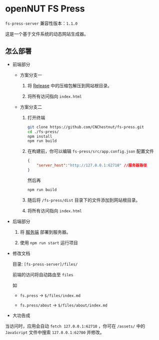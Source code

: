 # openNUT FS Press

`fs-press-server` 兼容性版本：`1.1.0`

这是一个基于文件系统的动态网站生成器。

## 怎么部署

- 前端部分

    - 方案分支一

        1. 将 [Release](https://github.com/CNChestnut/fs-press/releases) 中的压缩包解压到网站根目录。

        2. 将所有访问指向 `index.html`

    - 方案分支二
    
        1. 打开终端
            ```bash
            git clone https://github.com/CNChestnut/fs-press.git
            cd ./fs-press/
            npm install
            npm run build
            ```
        2. 在构建前，你可以编辑 `fs-press/src/app.config.json` 配置文件
            ```json
            {
                "server_host":"http://127.0.0.1:62710" //服务器路径
            }
            ```
            然后再
            ```bash
            npm run build
            ```
        3. 随后将 `/fs-press/dist` 目录下的文件添加到网站根目录。

        4. 将所有访问指向 `index.html`



- 后端部分

    1. 将 [服务端](https://github.com/CNChestnut/fs-press-server/) 部署到服务器。

    2. 使用 `npm run start` 运行项目

- 修改文档

    目录: `[fs-press-server]/files/`

    前端的访问将自动路由至 `files`

    如 
    
    - `fs.press` -> `$/files/index.md`

    - `fs.press/about` -> `$/files/about/index.md`

- 大功告成 

当访问时，应用会自动 `fetch 127.0.0.1:62710` ，你可在 `/assets/` 中的 `JavaScript` 文件中搜索 `127.0.0.1:62700` 并修改。
